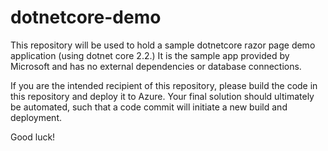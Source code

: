 # dotnetcore-demo
This repository will be used to hold a sample dotnetcore razor page demo application (using dotnet core 2.2.) It is the sample app provided by Microsoft and has no external dependencies or database connections.

If you are the intended recipient of this repository, please build the code in this repository and deploy it to Azure. Your final solution should ultimately be automated, such that a code commit will initiate a new build and deployment. 

Good luck!

